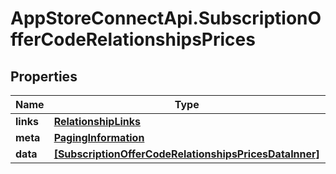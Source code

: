 # AppStoreConnectApi.SubscriptionOfferCodeRelationshipsPrices

## Properties

Name | Type | Description | Notes
------------ | ------------- | ------------- | -------------
**links** | [**RelationshipLinks**](RelationshipLinks.md) |  | [optional] 
**meta** | [**PagingInformation**](PagingInformation.md) |  | [optional] 
**data** | [**[SubscriptionOfferCodeRelationshipsPricesDataInner]**](SubscriptionOfferCodeRelationshipsPricesDataInner.md) |  | [optional] 


